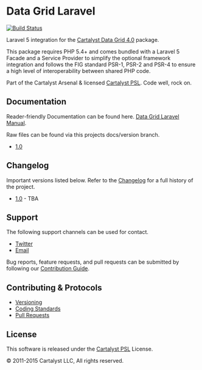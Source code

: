 # Data Grid Laravel

[![Build Status](https://magnum.travis-ci.com/cartalyst/data-grid-laravel.svg?token=LAut3LMbmBFi3T9j45FH&branch=master)](https://magnum.travis-ci.com/cartalyst/data-grid-laravel)

Laravel 5 integration for the [Cartalyst Data Grid 4.0](https://cartalyst.com/manual/data-grid/4.0) package.

This package requires PHP 5.4+ and comes bundled with a Laravel 5 Facade and a Service Provider to simplify the optional framework integration and follows the FIG standard PSR-1, PSR-2 and PSR-4 to ensure a high level of interoperability between shared PHP code.

Part of the Cartalyst Arsenal & licensed [Cartalyst PSL](LICENSE). Code well, rock on.

## Documentation

Reader-friendly Documentation can be found here. [Data Grid Laravel Manual](https://cartalyst.com/manual/data-grid-laravel/1.0).

Raw files can be found via this projects docs/version branch.

- [1.0](https://github.com/cartalyst/data-grid/tree/docs/1.0)

## Changelog

Important versions listed below. Refer to the [Changelog](CHANGELOG.md) for a full history of the project.

- [1.0](CHANGELOG.md) - TBA

## Support

The following support channels can be used for contact.

- [Twitter](https://twitter.com/@cartalyst)
- [Email](mailto:help@cartalyst.com)

Bug reports, feature requests, and pull requests can be submitted by following our [Contribution Guide](CONTRIBUTING.md).

## Contributing & Protocols

- [Versioning](CONTRIBUTING.md#versioning)
- [Coding Standards](CONTRIBUTING.md#coding-standards)
- [Pull Requests](CONTRIBUTING.md#pull-requests)

## License

This software is released under the [Cartalyst PSL](LICENSE) License.

© 2011-2015 Cartalyst LLC, All rights reserved.
